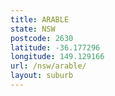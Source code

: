 ```yaml
---
title: ARABLE
state: NSW
postcode: 2630
latitude: -36.177296
longitude: 149.129166
url: /nsw/arable/
layout: suburb
---
```

